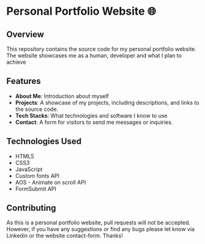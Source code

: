 # Personal Portfolio Website 🌐

## Overview

This repository contains the source code for my personal portfolio website. The website showcases me as a human, developer and what I plan to achieve

## Features
- **About Me**: Introduction about myself
- **Projects**: A showcase of my projects, including descriptions, and links to the source code.
- **Tech Stacks**: What technologies and software I know to use
- **Contact**: A form for visitors to send me messages or inquiries.

## Technologies Used

- HTML5
- CSS3
- JavaScript
- Custom fonts API
- AOS - Animate on scroll API
- FormSubmit API

## Contributing

As this is a personal portfolio website, pull requests will not be accepted. However, if you have any suggestions or find any bugs please let know via Linkedin or the website contact-form. Thanks!
